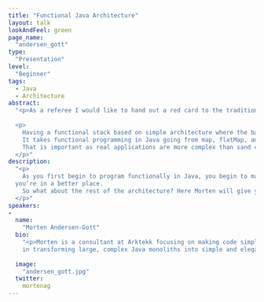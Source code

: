 ```yaml
---
title: "Functional Java Architecture"
layout: talk
lookAndFeel: green
page_name:
  "andersen_gott"
type:
  "Presentation"
level: 
  "Beginner"
tags: 
  - Java
  - Architecture
abstract:
  "<p>As a referee I would like to hand out a red card to the traditional Java stack on the foundations of Spring and JPA.</p>
   
  <p>
    Having a functional stack based on simple architecture where the basic Java building blocks are stacked in perfectly enables readability, understandability, speed of development, and agility. 
    It takes functional programming in Java going from map, flatMap, and filter, to a complete architecture. 
    That is important as real applications are more complex than sand castle applications that can be found in blog posts.
  </p>"
description:
  "<p>
    As you first begin to program functionally in Java, you begin to master tools like map, flatMap, and filter, and you think 
  you’re in a better place.
    So what about the rest of the architecture? Here Morten will give you a deep dive into a well build functional java application. 
  </p>"
speakers:
-
  name:
    "Morten Andersen-Gott"
  bio:
    "<p>Morten is a consultant at Arktekk focusing on making code simpler and easier to understend. He has extensive experience
    in transforming large, complex Java monoliths into simple and elegant architectures.</p>"
    
  image:
    "andersen_gott.jpg"
  twitter:
    mortenag
---
```

